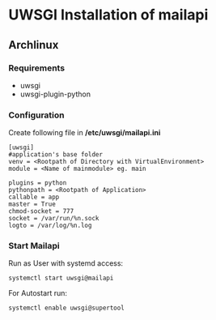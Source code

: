 # UWSGI Installation of mailapi

## Archlinux

### Requirements

* uwsgi
* uwsgi-plugin-python

### Configuration

Create following file in **/etc/uwsgi/mailapi.ini**
```
[uwsgi]
#application's base folder
venv = <Rootpath of Directory with VirtualEnvironment>
module = <Name of mainmodule> eg. main

plugins = python
pythonpath = <Rootpath of Application>
callable = app
master = True
chmod-socket = 777
socket = /var/run/%n.sock
logto = /var/log/%n.log
```

### Start Mailapi
Run as User with systemd access:

```
systemctl start uwsgi@mailapi
```

For Autostart run:

```
systemctl enable uwsgi@supertool
```

